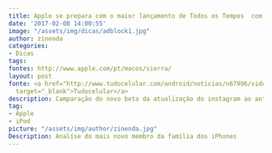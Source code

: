 ```yaml
---
title: Apple se prepara com o maior lançamento de Todos os Tempos  com o iPhone 8
date: '2017-02-08 14:00:55'
image: "/assets/img/dicas/adblock1.jpg"
author: zinenda
categories:
- Dicas
tags: 
fontes: http://www.apple.com/pt/macos/sierra/
layout: post
fonte: <a href="http://www.tudocelular.com/android/noticias/n67996/videochamadas-no-android-via-booyah-app.html"
  target="_blank">Tudocelular</a>
description: Camparação do novo beta da atualização do instagram ao antigo beta
tag:
- Apple
- iPod
picture: "/assets/img/author/zinenda.jpg"
Description: Analíse do mais novo membro da família dos iPhones
---
```

